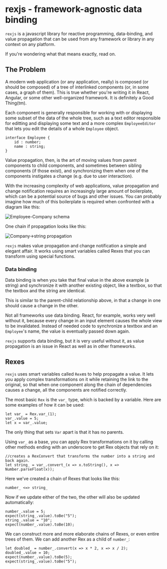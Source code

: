 # rexjs - framework-agnostic data binding
`rexjs` is a javascript library for reactive programming, data-binding, and value propagation that can be used from any framework or library in any context on any platform.

If you're wondering what that means exactly, read on.

## The Problem
A modern web application (or any application, really) is composed (or should be composed) of a tree of interlinked components (or, in some cases, a graph of them). This is true whether you're writing it in React, Angular, or some other well-organized framework. It is definitely a Good Thing(tm).

Each component is generally responsible for working with or displaying some subset of the data of the whole tree, such as a text editor responsible for editting and displaying some text and a more complex `EmployeeEditor` that lets you edit the details of a whole `Employee` object.

	interface Employee {
		id : number;
		name : string;
	}

Value propagation, then, is the art of moving values from parent components to child components, and sometimes between sibling components (if those exist), and synchronizing them when one of the components instigates a change (e.g. due to user interaction).

With the increasing complexity of web applications, value propagation and change notification requires an increasingly large amount of boilerplate, which can be a potential source of bugs and other issues. You can probably imagine how much of this boilerplate is required when confronted with a diagram like this:

![Employee-Company schema](http://image.prntscr.com/image/ff1adb0b474444c7a829148d5870a801.png)

One chain if propagation looks like this:

![Company->string propagation](http://image.prntscr.com/image/f5c5da298e254bba97ef30b11cc78b26.png)

`rexjs` makes value propagation and change notification a simple and elegant affair. It works using smart variables called Rexes that you can transform using special functions.

### Data binding
Data binding is when you take that final value in the above example (a string) and synchronize it with another existing object, like a textbox, so that the textbox and the string are identical. 

This is similar to the parent-child relationship above, in that a change in one should cause a change in the other.

Not all frameworks use data binding. React, for example, works very well without it, because every change in an input element causes the whole view to be invalidated. Instead of needed code to synchronize a textbox and an `Employee`'s name, the value is eventually passed down again.

`rexjs` supports data binding, but it is very useful without it, as value propagation is an issue in React as well as in other frameworks.

## Rexes
`rexjs` uses smart variables called `Rex`es to help propagate a value. It lets you apply complex transformations on it while retaining the link to the original, so that when one component along the chain of dependencies causes a change, all the components are notified correctly.

The most basic `Rex` is the `var_` type, which is backed by a variable. Here are some examples of how it can be used:

	let var_ = Rex.var_(1);
	var_.value = 5;
	let x = var_.value;

The only thing that sets `Var` apart is that it has no parents.
	
Using `var_` as a base, you can apply Rex transformations on it by calling other methods ending with an underscore to get Rex objects that rely on it:

	//creates a RexConvert that transforms the number into a string and back again.
	let string_ = var_.convert_(x => x.toString(), x => Number.parseFloat(x));

Here we've created a chain of Rexes that looks like this:

	number_ <=> string_

Now if we update either of the two, the other will also be updated automatically:

	number_.value = 5;
	expect(string_.value).toBe("5");
	string_.value = "10";
	expect(number_.value).toBe(10);

We can construct more and more elaborate chains of Rexes, or even entire trees of them. We can add another Rex as a child of `number_`:

	let doubled_ = number_.convert(x => x * 2, x => x / 2);
	doubled_.value = 10;
	expect(number_.value).toBe(5);
	expect(string_.value).toBe("5");
	
	